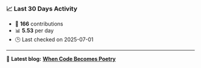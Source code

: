 ### 📈 Last 30 Days Activity

<!--START_STATS-->
- 🧮 **166** contributions  
- 📊 **5.53** per day  
- 🕒 Last checked on 2025-07-01

---

📝 **Latest blog:** [**When Code Becomes Poetry**](https://andriak.com/blog/code-poetry/)
<!--END_STATS-->
